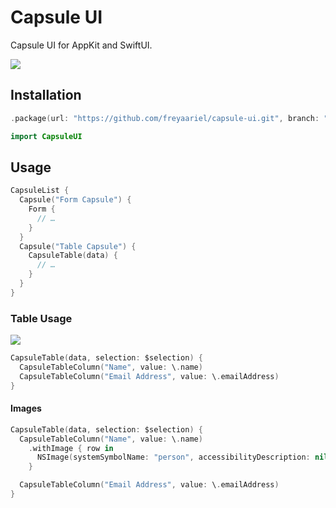 # Capsule UI

Capsule UI for AppKit and SwiftUI.

![](https://github.com/freyaariel/capsule-ui/blob/main/Screenshots/CapsuleList.png?raw=true)


## Installation

```swift
.package(url: "https://github.com/freyaariel/capsule-ui.git", branch: "main")
```

```swift
import CapsuleUI
```


## Usage

```swift
CapsuleList {
  Capsule("Form Capsule") {
    Form {
      // …
    }
  }
  Capsule("Table Capsule") {
    CapsuleTable(data) {
      // …
    }
  }
}
```


### Table Usage

![](https://github.com/freyaariel/capsule-ui/blob/main/Sources/CapsuleUI/Documentation.docc/Resources/CapsuleTable.png?raw=true)

```swift
CapsuleTable(data, selection: $selection) {
  CapsuleTableColumn("Name", value: \.name)
  CapsuleTableColumn("Email Address", value: \.emailAddress)
}

```


#### Images

```swift
CapsuleTable(data, selection: $selection) {
  CapsuleTableColumn("Name", value: \.name)
    .withImage { row in
      NSImage(systemSymbolName: "person", accessibilityDescription: nil)
    }

  CapsuleTableColumn("Email Address", value: \.emailAddress)
}
```

